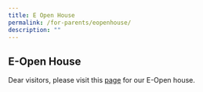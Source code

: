 ```yaml
---
title: E Open House
permalink: /for-parents/eopenhouse/
description: ""
---
```

## E-Open House

Dear visitors, please visit this [page](https://navalbasepri.moe.edu.sg/e-open-house) for our E-Open house.